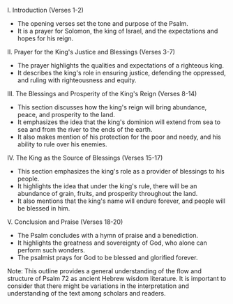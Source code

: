 I. Introduction (Verses 1-2)
- The opening verses set the tone and purpose of the Psalm.
- It is a prayer for Solomon, the king of Israel, and the expectations and hopes for his reign.

II. Prayer for the King's Justice and Blessings (Verses 3-7)
- The prayer highlights the qualities and expectations of a righteous king.
- It describes the king's role in ensuring justice, defending the oppressed, and ruling with righteousness and equity.

III. The Blessings and Prosperity of the King's Reign (Verses 8-14)
- This section discusses how the king's reign will bring abundance, peace, and prosperity to the land.
- It emphasizes the idea that the king's dominion will extend from sea to sea and from the river to the ends of the earth.
- It also makes mention of his protection for the poor and needy, and his ability to rule over his enemies.

IV. The King as the Source of Blessings (Verses 15-17)
- This section emphasizes the king's role as a provider of blessings to his people.
- It highlights the idea that under the king's rule, there will be an abundance of grain, fruits, and prosperity throughout the land.
- It also mentions that the king's name will endure forever, and people will be blessed in him.

V. Conclusion and Praise (Verses 18-20)
- The Psalm concludes with a hymn of praise and a benediction.
- It highlights the greatness and sovereignty of God, who alone can perform such wonders.
- The psalmist prays for God to be blessed and glorified forever.

Note: This outline provides a general understanding of the flow and structure of Psalm 72 as ancient Hebrew wisdom literature. It is important to consider that there might be variations in the interpretation and understanding of the text among scholars and readers.